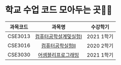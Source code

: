 # 학교 수업 코드 모아두는 곳👣👣

|과목코드|과목명|수강학기|
|:---:|:---:|:---:|
|CSE3013|[컴퓨터공학설계및실험Ι](https://github.com/mye785C83/lecture/tree/master/CSE3013)|2021 1학기|
|CSE3016|[컴퓨터공학실험ΙΙ](https://github.com/mye785C83/lecture/tree/master/CSE3016)|2020 2학기|
|CSE3030|[어셈블리프로그래밍](https://github.com/mye785C83/lecture/tree/master/CSE3030)| 2021 1학기